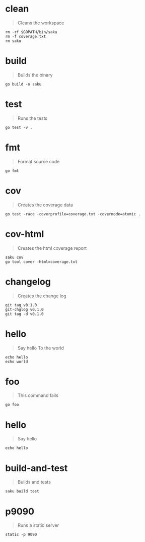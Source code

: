 # clean
> Cleans the workspace

    rm -rf $GOPATH/bin/saku
    rm -f coverage.txt
    rm saku

# build
> Builds the binary

    go build -o saku

# test
> Runs the tests

    go test -v .

# fmt
> Format source code

    go fmt

# cov
> Creates the coverage data

    go test -race -coverprofile=coverage.txt -covermode=atomic .

# cov-html
> Creates the html coverage report

    saku cov
    go tool cover -html=coverage.txt

# changelog
> Creates the change log

    git tag v0.1.0
    git-chglog v0.1.0
    git tag -d v0.1.0

# hello
> Say hello
> To the world

    echo hello
    echo world

# foo
> This command fails

    go foo

# hello
> Say hello

    echo hello

# build-and-test
> Builds and tests

    saku build test

# p9090
> Runs a static server

    static -p 9090
